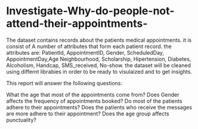 # Investigate-Why-do-people-not-attend-their-appointments-
The dataset contains records about the patients medical appointments. it is consist of A number of attributes that form each patient record. the attributes are: PatientId, AppointmentID, Gender, ScheduledDay, AppointmentDay,Age Neighbourhood, Scholarship, Hipertension, Diabetes, Alcoholism, Handcap, SMS_received, No-show. the dataset will be cleaned using differnt librabies in order to be ready to visulaized and to get insights.

This report will answer the following questions:

What the age that most of the appointments come from? Does Gender affects the frequency of appointments booked? Do most of the patients adhere to their appointments? Does the patients who receive the messages are more adhere to their appointment? Does the age group affects punctuality?
